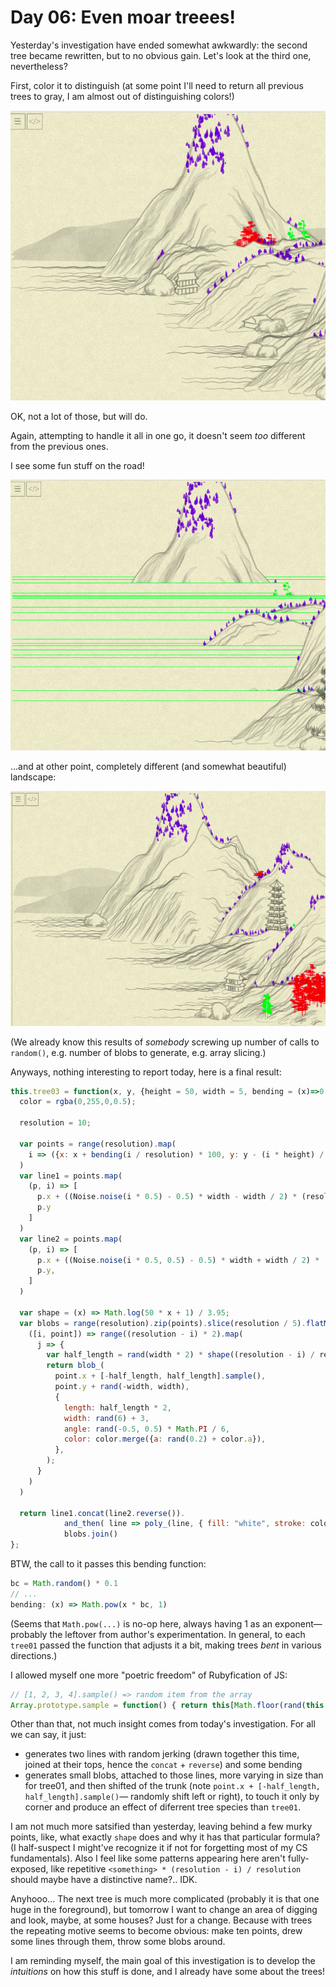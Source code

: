 # Day 06: Even moar treees!

Yesterday's investigation have ended somewhat awkwardly: the second tree became rewritten, but to no obvious gain. Let's look at the third one, nevertheless?

First, color it to distinguish (at some point I'll need to return all previous trees to gray, I am almost out of distinguishing colors!)

![](image09.png)

OK, not a lot of those, but will do.

Again, attempting to handle it all in one go, it doesn't seem _too_ different from the previous ones.

I see some fun stuff on the road!

![](image10.png)

...and at other point, completely different (and somewhat beautiful) landscape:

![](image11.png)

(We already know this results of _somebody_ screwing up number of calls to `random()`, e.g. number of blobs to generate, e.g. array slicing.)

Anyways, nothing interesting to report today, here is a final result:

```js
this.tree03 = function(x, y, {height = 50, width = 5, bending = (x)=>0, color = rgba(100,100,100,0.5), noise = 0.5}) {
  color = rgba(0,255,0,0.5);

  resolution = 10;

  var points = range(resolution).map(
    i => ({x: x + bending(i / resolution) * 100, y: y - (i * height) / resolution})
  )
  var line1 = points.map(
    (p, i) => [
      p.x + ((Noise.noise(i * 0.5) - 0.5) * width - width / 2) * (resolution - i) / resolution,
      p.y
    ]
  )
  var line2 = points.map(
    (p, i) => [
      p.x + ((Noise.noise(i * 0.5, 0.5) - 0.5) * width + width / 2) * (resolution - i) / resolution,
      p.y,
    ]
  )

  var shape = (x) => Math.log(50 * x + 1) / 3.95;
  var blobs = range(resolution).zip(points).slice(resolution / 5).flatMap(
    ([i, point]) => range((resolution - i) * 2).map(
      j => {
        var half_length = rand(width * 2) * shape((resolution - i) / resolution);
        return blob_(
          point.x + [-half_length, half_length].sample(),
          point.y + rand(-width, width),
          {
            length: half_length * 2,
            width: rand(6) + 3,
            angle: rand(-0.5, 0.5) * Math.PI / 6,
            color: color.merge({a: rand(0.2) + color.a}),
          },
        );
      }
    )
  )

  return line1.concat(line2.reverse()).
            and_then( line => poly_(line, { fill: "white", stroke: color, width: 1.5 }) ) +
            blobs.join()
};
```
BTW, the call to it passes this bending function:
```js
bc = Math.random() * 0.1
// ...
bending: (x) => Math.pow(x * bc, 1)
```
(Seems that `Math.pow(...)` is no-op here, always having 1 as an exponent—probably the leftover from author's  experimentation. In general, to each `tree01` passed the function that adjusts it a bit, making trees _bent_ in various directions.)

I allowed myself one more "poetric freedom" of Rubyfication of JS:
```js
// [1, 2, 3, 4].sample() => random item from the array
Array.prototype.sample = function() { return this[Math.floor(rand(this.length))] }
```

Other than that, not much insight comes from today's investigation. For all we can say, it just:
* generates two lines with random jerking (drawn together this time, joined at their tops, hence the `concat` + `reverse`) and some bending
* generates small blobs, attached to those lines, more varying in size than for tree01, and then shifted of the trunk (note `point.x + [-half_length, half_length].sample()`— randomly shift left or right), to touch it only by corner and produce an effect of diferrent tree species than `tree01`.

I am not much more satsified than yesterday, leaving behind a few murky points, like, what exactly `shape` does and why it has that particular formula? (I half-suspect I might've recognize it if not for forgetting most of my CS fundamentals). Also I feel like some patterns appearing here aren't fully-exposed, like repetitive `<something> * (resolution - i) / resolution` should maybe have a distinctive name?.. IDK.

Anyhooo... The next tree is much more complicated (probably it is that one huge in the foreground), but tomorrow I want to change an area of digging and look, maybe, at some houses? Just for a change. Because with trees the repeating motive seems to become obvious: make ten points, drew some lines through them, throw some blobs around.

I am reminding myself, the main goal of this investigation is to develop the _intuitions_ on how this stuff is done, and I already have some about the trees!
